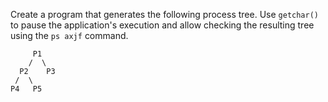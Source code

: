 Create a program that generates the following process tree. Use `getchar()` to pause the application's execution and allow checking the resulting tree using the `ps axjf` command.

         P1
        /  \
      P2    P3
     /  \
    P4   P5